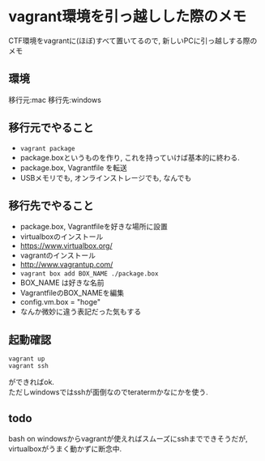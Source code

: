 # vagrant環境を引っ越しした際のメモ
CTF環境をvagrantに(ほぼ)すべて置いてるので, 新しいPCに引っ越しする際のメモ

## 環境
移行元:mac
移行先:windows

## 移行元でやること
 - `vagrant package`
  - package.boxというものを作り, これを持っていけば基本的に終わる.  
 - package.box, Vagrantfile を転送
  - USBメモリでも, オンラインストレージでも, なんでも

## 移行先でやること
 - package.box, Vagrantfileを好きな場所に設置
 - virtualboxのインストール
  - https://www.virtualbox.org/
 - vagrantのインストール
  - http://www.vagrantup.com/
 - `vagrant box add BOX_NAME ./package.box`
  - BOX_NAME は好きな名前
 - VagrantfileのBOX_NAMEを編集
  - config.vm.box = "hoge"
  - なんか微妙に違う表記だった気もする

## 起動確認
```
vagrant up
vagrant ssh
```
ができればok.  
ただしwindowsではsshが面倒なのでteratermかなにかを使う.  

## todo
bash on windowsからvagrantが使えればスムーズにsshまでできそうだが, virtualboxがうまく動かずに断念中.
